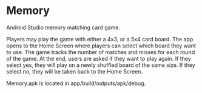 # Memory
Android Studio memory matching card game.

Players may play the game with either a 4x3, or a 5x4 card board. The app opens to the Home Screen where players can select which board they want to use. The game tracks the number of matches and misses for each round of the game. At the end, users are asked if they want to play again. If they select yes, they will play on a newly shuffled board of the same size. If they select no, they will be taken back to the Home Screen. 

Memory.apk is located in app/build/outputs/apk/debug.
